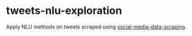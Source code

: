 # tweets-nlu-exploration
Apply NLU methods on tweets scraped using [social-media-data-scraping](https://github.com/armandgurgu23/social-media-data-scraping).
